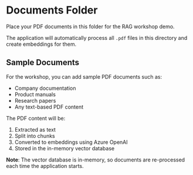 # Documents Folder

Place your PDF documents in this folder for the RAG workshop demo.

The application will automatically process all `.pdf` files in this directory and create embeddings for them.

## Sample Documents

For the workshop, you can add sample PDF documents such as:
- Company documentation
- Product manuals
- Research papers
- Any text-based PDF content

The PDF content will be:
1. Extracted as text
2. Split into chunks
3. Converted to embeddings using Azure OpenAI
4. Stored in the in-memory vector database

**Note**: The vector database is in-memory, so documents are re-processed each time the application starts.
